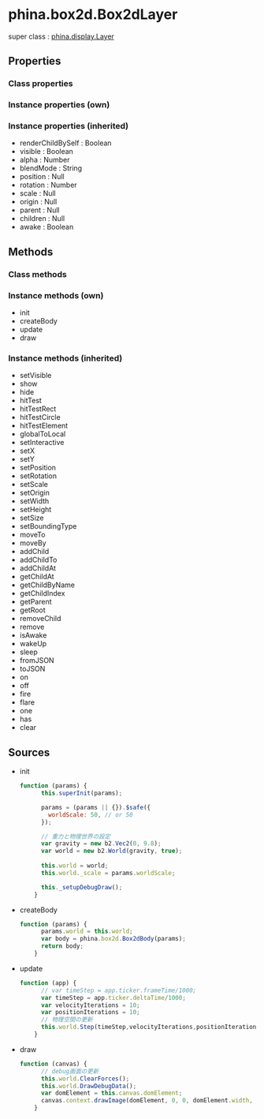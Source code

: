 # phina.box2d.Box2dLayer

super class : [phina.display.Layer](phina.display.Layer.md)

## Properties

### Class properties


### Instance properties (own)


### Instance properties (inherited)

* renderChildBySelf : Boolean
* visible : Boolean
* alpha : Number
* blendMode : String
* position : Null
* rotation : Number
* scale : Null
* origin : Null
* parent : Null
* children : Null
* awake : Boolean

## Methods

### Class methods


### Instance methods (own)

* init
* createBody
* update
* draw

### Instance methods (inherited)

* setVisible
* show
* hide
* hitTest
* hitTestRect
* hitTestCircle
* hitTestElement
* globalToLocal
* setInteractive
* setX
* setY
* setPosition
* setRotation
* setScale
* setOrigin
* setWidth
* setHeight
* setSize
* setBoundingType
* moveTo
* moveBy
* addChild
* addChildTo
* addChildAt
* getChildAt
* getChildByName
* getChildIndex
* getParent
* getRoot
* removeChild
* remove
* isAwake
* wakeUp
* sleep
* fromJSON
* toJSON
* on
* off
* fire
* flare
* one
* has
* clear

## Sources

* init
  ```javascript
  function (params) {
        this.superInit(params);
  
        params = (params || {}).$safe({
          worldScale: 50, // or 50
        });
  
        // 重力と物理世界の設定
        var gravity = new b2.Vec2(0, 9.8);
        var world = new b2.World(gravity, true);
        
        this.world = world;
        this.world._scale = params.worldScale;
  
        this._setupDebugDraw();
      }
  ```
* createBody
  ```javascript
  function (params) {
        params.world = this.world;
        var body = phina.box2d.Box2dBody(params);
        return body;
      }
  ```
* update
  ```javascript
  function (app) {
        // var timeStep = app.ticker.frameTime/1000;
        var timeStep = app.ticker.deltaTime/1000;
        var velocityIterations = 10;
        var positionIterations = 10;
        // 物理空間の更新
        this.world.Step(timeStep,velocityIterations,positionIterations);
      }
  ```
* draw
  ```javascript
  function (canvas) {
        // debug画面の更新
        this.world.ClearForces();
        this.world.DrawDebugData();
        var domElement = this.canvas.domElement;
        canvas.context.drawImage(domElement, 0, 0, domElement.width, domElement.height);
      }
  ```

